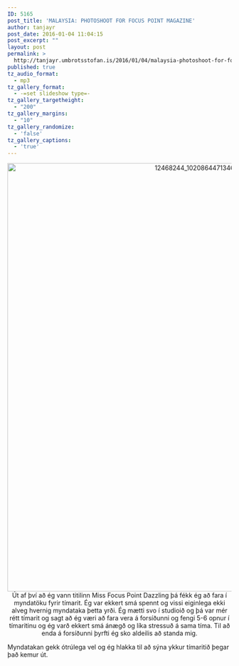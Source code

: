 ```yaml
---
ID: 5165
post_title: 'MALAYSIA: PHOTOSHOOT FOR FOCUS POINT MAGAZINE'
author: tanjayr
post_date: 2016-01-04 11:04:15
post_excerpt: ""
layout: post
permalink: >
  http://tanjayr.umbrotsstofan.is/2016/01/04/malaysia-photoshoot-for-focus-point-magazine/
published: true
tz_audio_format:
  - mp3
tz_gallery_format:
  - -=set slideshow type=-
tz_gallery_targetheight:
  - "200"
tz_gallery_margins:
  - "10"
tz_gallery_randomize:
  - 'false'
tz_gallery_captions:
  - 'true'
---
```

<p style="text-align: center;"><img class="aligncenter size-full wp-image-5170" src="http://www.tanjayr.com/wp-content/uploads/2016/01/12468244_10208644713462403_1174299424_n.jpg" alt="12468244_10208644713462403_1174299424_n" width="960" height="960" />
Út af því að ég vann titilinn Miss Focus Point Dazzling þá fékk ég að fara í myndatöku fyrir tímarit. Ég var ekkert smá spennt og vissi eiginlega ekki alveg hvernig myndataka þetta yrði. Ég mætti svo í studioið og þá var mér rétt tímarit og sagt að ég væri að fara vera á forsíðunni og fengi 5-6 opnur í tímaritinu og ég varð ekkert smá ánægð og líka stressuð á sama tíma. Til að enda á forsíðunni þyrfti ég sko aldeilis að standa mig.

Myndatakan gekk ótrúlega vel og ég hlakka til að sýna ykkur tímaritið þegar það kemur út.</p>